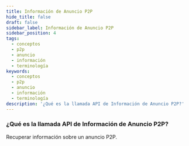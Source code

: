 ```yaml
---
title: Información de Anuncio P2P
hide_title: false
draft: false
sidebar_label: Información de Anuncio P2P
sidebar_position: 4
tags:
  - conceptos
  - p2p
  - anuncio
  - información
  - terminología
keywords:
  - conceptos
  - p2p
  - anuncio
  - información
  - terminología
description: '¿Qué es la llamada API de Información de Anuncio P2P?'
---
```


### ¿Qué es la llamada API de Información de Anuncio P2P?

Recuperar información sobre un anuncio P2P.
